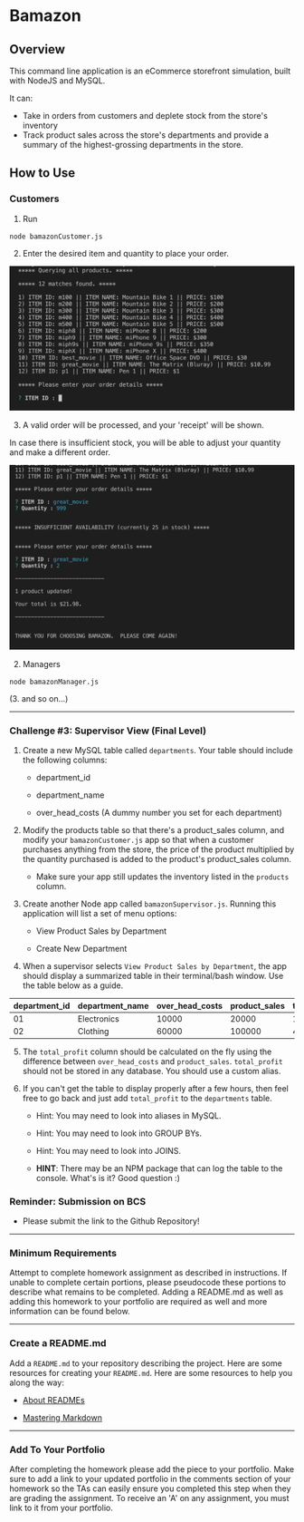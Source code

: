 # Bamazon

## Overview

This command line application is an eCommerce storefront simulation, built with NodeJS and MySQL.

It can:

- Take in orders from customers and deplete stock from the store's inventory
- Track product sales across the store's departments and provide a summary of the highest-grossing departments in the store.

## How to Use

### Customers

1. Run

```shell
node bamazonCustomer.js
```

2. Enter the desired item and quantity to place your order.

![CustomerScreenshot01](./images/CustomerSS01.png)

3. A valid order will be processed, and your 'receipt' will be shown.

In case there is insufficient stock, you will be able to adjust your quantity and make a different order.

![CustomerScreenshot02](./images/CustomerSS02.png)

2. Managers

```shell
node bamazonManager.js
```

(3. and so on...)

---

### Challenge #3: Supervisor View (Final Level)

1. Create a new MySQL table called `departments`. Your table should include the following columns:

   - department_id

   - department_name

   - over_head_costs (A dummy number you set for each department)

2. Modify the products table so that there's a product_sales column, and modify your `bamazonCustomer.js` app so that when a customer purchases anything from the store, the price of the product multiplied by the quantity purchased is added to the product's product_sales column.

   - Make sure your app still updates the inventory listed in the `products` column.

3. Create another Node app called `bamazonSupervisor.js`. Running this application will list a set of menu options:

   - View Product Sales by Department

   - Create New Department

4. When a supervisor selects `View Product Sales by Department`, the app should display a summarized table in their terminal/bash window. Use the table below as a guide.

| department_id | department_name | over_head_costs | product_sales | total_profit |
| ------------- | --------------- | --------------- | ------------- | ------------ |
| 01            | Electronics     | 10000           | 20000         | 10000        |
| 02            | Clothing        | 60000           | 100000        | 40000        |

5. The `total_profit` column should be calculated on the fly using the difference between `over_head_costs` and `product_sales`. `total_profit` should not be stored in any database. You should use a custom alias.

6. If you can't get the table to display properly after a few hours, then feel free to go back and just add `total_profit` to the `departments` table.

   - Hint: You may need to look into aliases in MySQL.

   - Hint: You may need to look into GROUP BYs.

   - Hint: You may need to look into JOINS.

   - **HINT**: There may be an NPM package that can log the table to the console. What's is it? Good question :)

### Reminder: Submission on BCS

- Please submit the link to the Github Repository!

---

### Minimum Requirements

Attempt to complete homework assignment as described in instructions. If unable to complete certain portions, please pseudocode these portions to describe what remains to be completed. Adding a README.md as well as adding this homework to your portfolio are required as well and more information can be found below.

---

### Create a README.md

Add a `README.md` to your repository describing the project. Here are some resources for creating your `README.md`. Here are some resources to help you along the way:

- [About READMEs](https://help.github.com/articles/about-readmes/)

- [Mastering Markdown](https://guides.github.com/features/mastering-markdown/)

---

### Add To Your Portfolio

After completing the homework please add the piece to your portfolio. Make sure to add a link to your updated portfolio in the comments section of your homework so the TAs can easily ensure you completed this step when they are grading the assignment. To receive an 'A' on any assignment, you must link to it from your portfolio.
